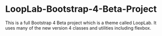 # LoopLab-Bootstrap-4-Beta-Project
This is a full Bootstrap 4 Beta project which is a theme called LoopLab. </li>
It uses many of the new version 4 classes and utilities including flexbox.
